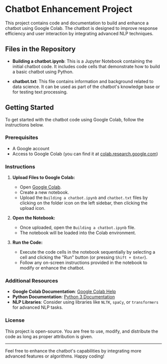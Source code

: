 # Chatbot Enhancement Project

This project contains code and documentation to build and enhance a chatbot using Google Colab. The chatbot is designed to improve response efficiency and user interaction by integrating advanced NLP techniques.

## Files in the Repository

- **Building a chatbot.ipynb**: This is a Jupyter Notebook containing the initial chatbot code. It includes code cells that demonstrate how to build a basic chatbot using Python.

- **chatbot.txt**: This file contains information and background related to data science. It can be used as part of the chatbot's knowledge base or for testing text processing.

## Getting Started

To get started with the chatbot code using Google Colab, follow the instructions below.

### Prerequisites

- A Google account
- Access to Google Colab (you can find it at [colab.research.google.com](https://colab.research.google.com/))

### Instructions

1. **Upload Files to Google Colab:**
   - Open [Google Colab](https://colab.research.google.com/).
   - Create a new notebook.
   - Upload the `Building a chatbot.ipynb` and `chatbot.txt` files by clicking on the folder icon on the left sidebar, then clicking the upload icon.

2. **Open the Notebook:**
   - Once uploaded, open the `Building a chatbot.ipynb` file.
   - The notebook will be loaded into the Colab environment.

3. **Run the Code:**
   - Execute the code cells in the notebook sequentially by selecting a cell and clicking the "Run" button (or pressing `Shift + Enter`).
   - Follow any on-screen instructions provided in the notebook to modify or enhance the chatbot.


### Additional Resources

- **Google Colab Documentation**: [Google Colab Help](https://colab.research.google.com/notebooks/intro.ipynb)
- **Python Documentation**: [Python 3 Documentation](https://docs.python.org/3/)
- **NLP Libraries**: Consider using libraries like `NLTK`, `spaCy`, or `transformers` for advanced NLP tasks.

### License

This project is open-source. You are free to use, modify, and distribute the code as long as proper attribution is given.

---

Feel free to enhance the chatbot's capabilities by integrating more advanced features or algorithms. Happy coding!
